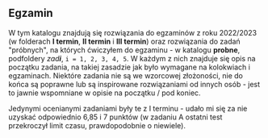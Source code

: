 ## Egzamin
W tym katalogu znajdują się rozwiązania do egzaminów z roku 2022/2023 (w folderach **I termin**, **II termin** i **III termin**) oraz rozwiązania do zadań "próbnych", na których ćwiczyłem do egzaminu - w katalogu **probne**, podfoldery *zad**i***, ```i = 1, 2, 3, 4, 5```. W każdym z nich znajduje się opis na początku zadania, na takiej zasadzie jak było wymagane na kolokwiach i egzaminach. Niektóre zadania nie są we wzorcowej złożoności, nie do końca są poprawne lub są inspirowane rozwiązaniami od innych osób - jest to jawnie wspomniane w opisie na początku / pod koniec.

Jedynymi ocenianymi zadaniami były te z I terminu - udało mi się za nie uzyskać odpowiednio 6,85 i 7 punktów (w zadaniu A ostatni test przekroczył limit czasu, prawdopodobnie o niewiele).
